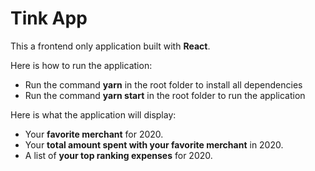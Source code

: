 # Tink App

This a frontend only application built with **React**.

Here is how to run the application:

- Run the command **yarn** in the root folder to install all dependencies 
- Run the command **yarn start** in the root folder to run the application

Here is what the application will display:

- Your **favorite merchant** for 2020.
- Your **total amount spent with your favorite merchant** in 2020.
- A list of **your top ranking expenses** for 2020.
